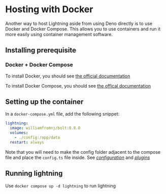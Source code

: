 # Hosting with Docker

Another way to host Lightning aside from using Deno directly is to use Docker
and Docker Compose. This allows you to use containers and run it more easily
using container management software.

## Installing prerequisite

### Docker + Docker Compose

To install Docker, you should see
[the official documentation](https://docs.docker.com/engine/install/)

To install Docker Compose, you should see
[the offical documentation](https://docs.docker.com/compose/install/)

## Setting up the container

In a `docker-compose.yml` file, add the following snippet:

```yml
lightning:
  image: williamfromnj/bolt:0.8.0
  volumes:
    - ./config:/app/data
  restart: always
```

Note that you will need to make the config folder adjacent to the compose file and place the `config.ts` file inside. See [_configuration_](configuration.md) and [_plugins_](plugins.md)

## Running lightning

Use `docker compose up -d lightning` to run lightning